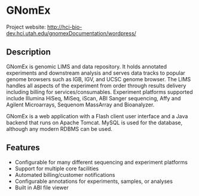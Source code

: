 # GNomEx

Project website:  <http://hci-bio-dev.hci.utah.edu/gnomexDocumentation/wordpress/>

## Description

GNomEx is genomic LIMS and data repository. It holds annotated experiments and downstream analysis and serves data tracks to popular genome browsers such as IGB, IGV, and UCSC genome browser. The LIMS handles all aspects of the experiment from order through results delivery including billing for services/consumables. Experiment platforms supported include Illumina HiSeq, MiSeq, iScan, ABI Sanger sequencing, Affy and Agilent Microarrays, Sequenom MassArray and Bioanalyzer.

GNomEx is a web application with a Flash client user interface and a Java backend that runs on Apache Tomcat. MySQL is used for the database, although any modern RDBMS can be used.

## Features
- Configurable for many different sequencing and experiment platforms
- Support for multiple core facilities
- Automated billing/customer notifications
- Configurable annotations for experiments, samples, or analyses
- Built in ABI file viewer